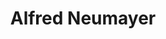 ---
avatar: /images/people/alfredneumayer.jpg
avatar_small: /images/people/alfredneumayer_small.jpg
bio: Born and raised in Austria, enjoys making music and writing software.
gplus: null
homepage: https://fredl.me/
instagram: null
linkedin: null
title: Alfred Neumayer
twitter: https://twitter.com/fredldotme
type: guest
username: alfredneumayer
youtube: null
---